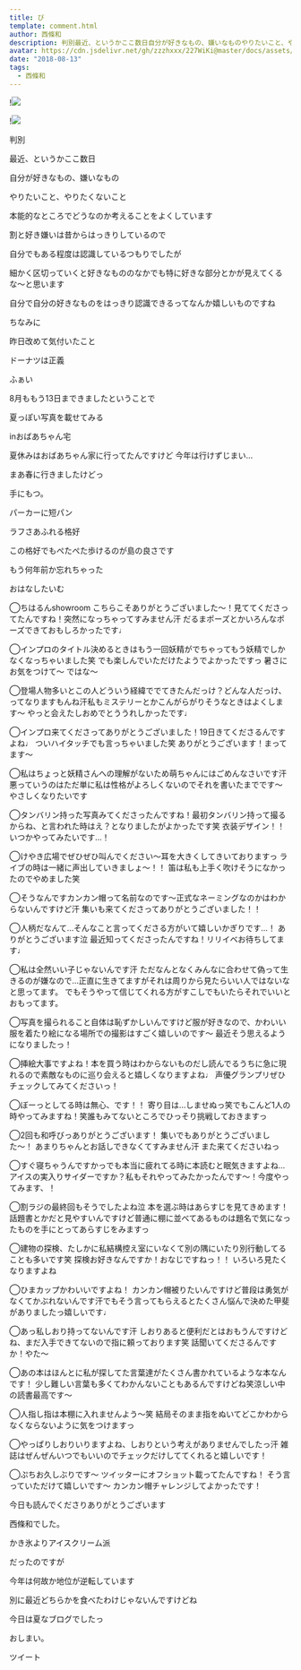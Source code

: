 ```yaml
---
title: び
template: comment.html
author: 西條和
description: 判別最近、というかここ数日自分が好きなもの、嫌いなものやりたいこと、やりたくないこと...
avatar: https://cdn.jsdelivr.net/gh/zzzhxxx/227WiKi@master/docs/assets/photo/avatar/nagomi.jpg
date: "2018-08-13"
tags:
  - 西條和
---
```


!![](https://cdn.jsdelivr.net/gh/227WiKi/227WiKi-image@master/blog-image/nagomi-2018-08-13_1.jpg)

!![](https://cdn.jsdelivr.net/gh/227WiKi/227WiKi-image@master/blog-image/nagomi-2018-08-13_2.jpg)













判別
















最近、というかここ数日











自分が好きなもの、嫌いなもの











やりたいこと、やりたくないこと














本能的なところでどうなのか考えることをよくしています












割と好き嫌いは昔からはっきりしているので









自分でもある程度は認識しているつもりでしたが












細かく区切っていくと好きなもののなかでも特に好きな部分とかが見えてくるな〜と思います


















自分で自分の好きなものをはっきり認識できるってなんか嬉しいものですね











ちなみに












昨日改めて気付いたこと















ドーナツは正義























ふぁい

















8月ももう13日まできましたということで











夏っぽい写真を載せてみる













inおばあちゃん宅














夏休みはおばあちゃん家に行ってたんですけど
今年は行けずじまい…











まあ春に行きましたけどっ



















手にもつ。














パーカーに短パン









ラフさあふれる格好









この格好でもぺたぺた歩けるのが島の良さです













もう何年前か忘れちゃった











おはなしたいむ





◯ちはるんshowroom こちらこそありがとうございました〜！見ててくださってたんですね！突然になっちゃってすみません汗
だるまポーズとかいろんなポーズできておもしろかったです♩







◯インプロのタイトル決めるときはもう一回妖精がでちゃってもう妖精でしかなくなっちゃいました笑
でも楽しんでいただけたようでよかったですっ
暑さにお気をつけて〜
ではな〜





◯登場人物多いとこの人どういう経緯ででてきたんだっけ？どんな人だっけ、ってなりますもんね汗私もミステリーとかこんがらがりそうなときはよくします〜
やっと会えたしおめでとううれしかったです♩






◯インプロ来てくださってありがとうございました！19日きてくださるんですよね♩
ついハイタッチでも言っちゃいました笑
ありがとうございます！まってます〜





◯私はちょっと妖精さんへの理解がないため萌ちゃんにはごめんなさいです汗
悪っていうのはただ単に私は性格がよろしくないのでそれを書いたまでです〜
やさしくなりたいです




◯タンバリン持った写真みてくださったんですね！最初タンバリン持って撮るからね、と言われた時はえ？となりましたがよかったです笑
衣装デザイン！！いつかやってみたいです…！





◯けやき広場でぜひぜひ叫んでください〜耳を大きくしてきいておりますっ
ライブの時は一緒に声出していきましょ〜！！
笛は私も上手く吹けそうになかったのでやめました笑






◯そうなんですカンカン帽って名前なのです〜正式なネーミングなのかはわからないんですけど汗
集いも来てくださってありがとうございました！！






◯人柄だなんて…そんなこと言ってくださる方がいて嬉しいかぎりです…！
ありがとうございます泣
最近知ってくださったんですね！リリイベお待ちしてます♩






◯私は全然いい子じゃないんです汗
ただなんとなくみんなに合わせて偽って生きるのが嫌なので…正直に生きてますがそれは周りから見たらいい人ではないなと思ってます。
でもそうやって信じてくれる方がすこしでもいたらそれでいいとおもってます。








◯写真を撮られること自体は恥ずかしいんですけど服が好きなので、かわいい服を着たり絵になる場所での撮影はすごく嬉しいのです〜
最近そう思えるようになりましたっ！






◯挿絵大事ですよね！本を買う時はわからないものだし読んでるうちに急に現れるので素敵なものに巡り会えると嬉しくなりますよね♩
声優グランプリぜひチェックしてみてくださいっ！






◯ぼーっとしてる時は無心、です！！
寄り目は…しませぬっ笑でもこんど1人の時やってみますね！笑誰もみてないところでひっそり挑戦しておきますっ







◯2回も和呼びっありがとうございます！
集いでもありがとうございました〜！
あまりちゃんとお話しできなくてすみません汗
また来てくださいねっ






◯すぐ寝ちゃうんですかっでも本当に疲れてる時に本読むと眠気きますよね…
アイスの実入りサイダーですか？私もそれやってみたかったんです〜！今度やってみます、！





◯割ラジの最終回もそうでしたよね泣
本を選ぶ時はあらすじを見てきめます！話題書とかだと見やすいんですけど普通に棚に並べてあるものは題名で気になったものを手にとってあらすじをみますっ





◯建物の探検、たしかに私結構控え室にいなくて別の隅にいたり別行動してることも多いです笑
探検お好きなんですか！おなじですねっ！！
いろいろ見たくなりますよね






◯ひまカップかわいいですよね！
カンカン帽被りたいんですけど普段は勇気がなくてかぶれないんです汗でもそう言ってもらえるとたくさん悩んで決めた甲斐がありましたっ嬉しいです♩







◯あっ私しおり持ってないんです汗
しおりあると便利だとはおもうんですけどね、まだ入手できてないので指に頼っております笑
話聞いてくださるんですか！やた〜





◯あの本はほんとに私が探してた言葉達がたくさん書かれているような本なんです！
少し難しい言葉も多くてわかんないこともあるんですけどね笑涼しい中の読書最高です〜






◯人指し指は本棚に入れませんよう〜笑
結局そのまま指をぬいてどこかわからなくならないように気をつけますっ





◯やっぱりしおりいりますよね、しおりという考えがありませんでしたっ汗
雑誌はぜんぜんいつでもいいのでチェックだけしててくれると嬉しいです！







◯ぷちお久しぶりです〜
ツイッターにオフショット載ってたんですね！
そう言っていただけて嬉しいです〜
カンカン帽チャレンジしてよかったです！










今日も読んでくださりありがとうございます












西條和でした。







かき氷よりアイスクリーム派







だったのですが











今年は何故か地位が逆転しています











別に最近どちらかを食べたわけじゃないんですけどね













今日は夏なブログでしたっ




おしまい。


ツイート



